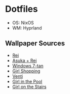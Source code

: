 # Dotfiles
* OS: NixOS
* WM: Hyprland

## Wallpaper Sources
* [Rei](https://wall.alphacoders.com/big.php?i=1264398)
* [Asuka + Rei](https://wall.alphacoders.com/big.php?i=1203841)
* [Windows 7-tan](https://wall.alphacoders.com/big.php?i=150947)
* [Girl Shopping](https://wall.alphacoders.com/big.php?i=797920)
* [Venti](https://wall.alphacoders.com/big.php?i=1129597)
* [Girl in the Pool](https://www.pixiv.net/en/artworks/81691339)
* [Girl on the Stairs](http://kukkakukka09.wixsite.com/kukka/background?lightbox=dataItem-jomqv33h)
